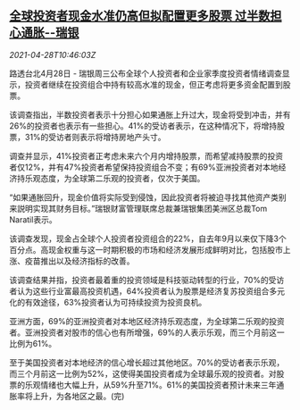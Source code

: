 <!--1619607662000-->
[全球投资者现金水准仍高但拟配置更多股票 过半数担心通胀--瑞银](https://cn.reuters.com/article/ubs-global-investors-cash-0428-idCNKBS2CF1CY)
------

<div><i>2021-04-28T10:46:03Z</i></div><p>路透台北4月28日 - 瑞银周三公布全球个人投资者和企业家季度投资者情绪调查显示，投资者继续在投资组合中持有较高水准的现金，但正考虑将更多资金配置到股票。</p><p>该调查指出，半数投资者表示十分担心如果通胀上升过大，现金将受到冲击，并有26%的投资者也表示有一些担心。41%的受访者表示，在这种情况下，将增持股票，31%的受访者则表示将增持房地产头寸。</p><p>调查并显示，41%投资者正考虑未来六个月内增持股票，而希望减持股票的投资者仅12%，并有47%投资者希望保持投资组合不变；有69%亚洲投资者对本地经济持乐观态度，为全球第二乐观的投资者，仅次于美国。</p><p>“如果通胀回升，现金价值将实际受到侵蚀，因此投资者将被迫寻找其他资产类别来説明实现其财务目标。”瑞银财富管理联席总裁兼瑞银集团美洲区总裁Tom Naratil表示。</p><p>该调查发现，现金占全球个人投资者投资组合的22%，自去年9月以来仅下降3个百分点。高现金权重与这一时期积极的市场和经济发展形成鲜明对比，包括股市上涨、疫苗推出以及经济指标的改善。</p><p>该调查结果并指，投资者最着重的投资领域是科技驱动转型的行业，70%的受访者认为这些行业富最高投资机遇，64%投资者认为股票是经济复苏投资组合多元化的有效途径，63%投资者认为可持续投资为投资良机。</p><p>亚洲方面，69%的亚洲投资者对本地区经济持乐观态度，为全球第二乐观的投资者。亚洲投资者对股市的信心也有所增强，69%的人表示乐观，而三个月前这一比例为61%。</p><p>至于美国投资者对本地经济的信心增长超过其他地区。70%的受访者表示乐观，而三个月前这一比例为52%，这使得美国投资者成为全球最乐观的投资者。对股票的乐观情绪也大幅上升，从59%升至71%。61%的美国投资者预计未来三年通胀率将上升，为各地区之最。(完)</p>
